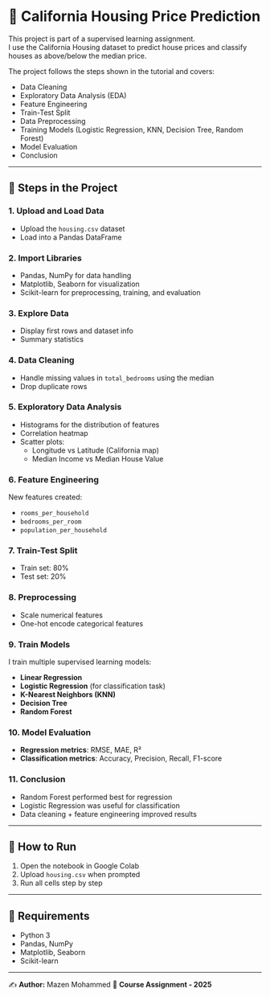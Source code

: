 # 🏡 California Housing Price Prediction

This project is part of a supervised learning assignment.  
I use the California Housing dataset to predict house prices and classify houses as above/below the median price.  

The project follows the steps shown in the tutorial and covers:
- Data Cleaning
- Exploratory Data Analysis (EDA)
- Feature Engineering
- Train-Test Split
- Data Preprocessing
- Training Models (Logistic Regression, KNN, Decision Tree, Random Forest)
- Model Evaluation
- Conclusion

---

## 📂 Steps in the Project

### 1. Upload and Load Data
- Upload the `housing.csv` dataset
- Load into a Pandas DataFrame

### 2. Import Libraries
- Pandas, NumPy for data handling  
- Matplotlib, Seaborn for visualization  
- Scikit-learn for preprocessing, training, and evaluation  

### 3. Explore Data
- Display first rows and dataset info  
- Summary statistics  

### 4. Data Cleaning
- Handle missing values in `total_bedrooms` using the median  
- Drop duplicate rows  

### 5. Exploratory Data Analysis
- Histograms for the distribution of features  
- Correlation heatmap  
- Scatter plots:  
  - Longitude vs Latitude (California map)  
  - Median Income vs Median House Value  

### 6. Feature Engineering
New features created:
- `rooms_per_household`  
- `bedrooms_per_room`  
- `population_per_household`  

### 7. Train-Test Split
- Train set: 80%  
- Test set: 20%  

### 8. Preprocessing
- Scale numerical features  
- One-hot encode categorical features  

### 9. Train Models
I train multiple supervised learning models:
- **Linear Regression**  
- **Logistic Regression** (for classification task)  
- **K-Nearest Neighbors (KNN)**  
- **Decision Tree**  
- **Random Forest**  

### 10. Model Evaluation
- **Regression metrics**: RMSE, MAE, R²  
- **Classification metrics**: Accuracy, Precision, Recall, F1-score  

### 11. Conclusion
- Random Forest performed best for regression  
- Logistic Regression was useful for classification  
- Data cleaning + feature engineering improved results  

---

## 🚀 How to Run
1. Open the notebook in Google Colab  
2. Upload `housing.csv` when prompted  
3. Run all cells step by step  

---

## 📌 Requirements
- Python 3  
- Pandas, NumPy  
- Matplotlib, Seaborn  
- Scikit-learn  

---

✍️ **Author:** Mazen Mohammed 
📅 **Course Assignment - 2025**
